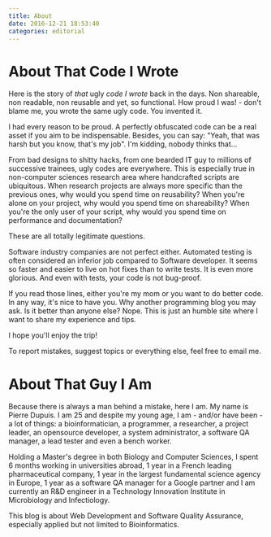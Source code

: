 ```yaml
---
title: About
date: 2016-12-21 18:53:40
categories: editorial
---
```



# About That Code I Wrote

Here is the story of _that_ ugly _code I wrote_ back in the days. Non shareable, non readable, non reusable and yet, so functional. How proud I was! - don't blame me, you wrote the same ugly code. You invented it.

I had every reason to be proud. A perfectly obfuscated code can be a real asset if you aim to be indispensable. Besides, you can say: "Yeah, that was harsh but you know, that's my job". I'm kidding, nobody thinks that...

From bad designs to shitty hacks, from one bearded IT guy to millions of successive trainees, ugly codes are everywhere. This is especially true in non-computer sciences research area where handcrafted scripts are ubiquitous. When research projects are always more specific than the previous ones, why would you spend time on reusability? When you're alone on your project, why would you spend time on shareability? When you're the only user of your script, why would you spend time on performance and documentation?

These are all totally legitimate questions.

Software industry companies are not perfect either. Automated testing is often considered an inferior job compared to Software developer. It seems so faster and easier to live on hot fixes than to write tests. It is even more glorious. And even with tests, your code is not bug-proof. 

If you read those lines, either you're my mom or you want to do better code. In any way, it's nice to have you. Why another programming blog you may ask. Is it better than anyone else? Nope. This is just an humble site where I want to share my experience and tips.

I hope you'll enjoy the trip!

To report mistakes, suggest topics or everything else, feel free to email me.

# About That Guy I Am

Because there is always a man behind a mistake, here I am. My name is Pierre Dupuis. I am 25 and despite my young age, I am - and/or have been - a lot of things: a bioinformatician, a programmer, a researcher, a project leader, an opensource developer, a system administrator, a software QA manager, a lead tester and even a bench worker.

Holding a Master's degree in both Biology and Computer Sciences, I spent 6 months working in universities abroad, 1 year in a French leading pharmaceutical company, 1 year in the largest fundamental science agency in Europe, 1 year as a software QA manager for a Google partner and I am currently an R&D engineer in a Technology Innovation Institute in Microbiology and Infectiology.

This blog is about Web Development and Software Quality Assurance, especially applied but not limited to Bioinformatics.
